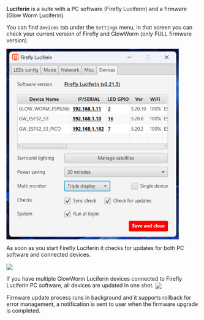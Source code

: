 **Luciferin** is a suite with a PC software (Firefly Luciferin) and a firmware (Glow Worm Luciferin).  

You can find `Devices` tab under the `Settings` menu, in that screen you can check your current version of Firefly and GlowWorm (only FULL firmware version).

<img align="center" width="450" src="https://github.com/sblantipodi/firefly_luciferin/blob/master/data/img/device_tab.jpg">  

As soon as you start Firefly Luciferin it checks for updates for both PC software and connected devices.

<img align="center" width="450" src="https://github.com/sblantipodi/firefly_luciferin/blob/master/data/img/downloading.jpg">
  
If you have multiple GlowWorm Luciferin devices connected to Firefly Luciferin PC software, all devices are updated in one shot.
<img align="center" width="450" src="https://github.com/sblantipodi/firefly_luciferin/blob/master/data/img/new_version.jpg">

Firmware update process runs in background and it supports rollback for error management, a notification is sent to user when the firmware upgrade is completed.

